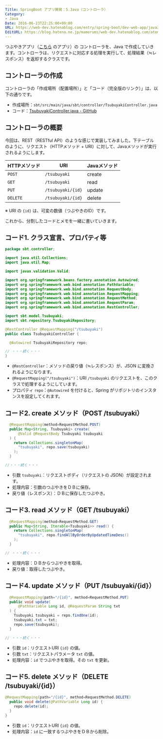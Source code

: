 ```yaml
---
Title: SpringBoot アプリ開発：5.Java（コントローラ）
Category:
- Java
Date: 2016-06-23T22:25:00+09:00
URL: https://web-dev.hatenablog.com/entry/spring-boot/dev-web-app/java2
EditURL: https://blog.hatena.ne.jp/mamorums/web-dev.hatenablog.com/atom/entry/10328749687179183195
---
```


つぶやきアプリ（[こちら](/entry/spring-boot/dev-web-app/overview) のアプリ）の コントローラを、Java で作成していきます。コントローラは、リクエストに対応する処理を実行して、処理結果（≒レスポンス）を返却するクラスです。


## コントローラの作成
コントローラの「作成場所（配置場所）」と「コード（完全版のリンク）」は、以下の通りです。

- 作成場所：`sbt/src/main/java/sbt/controller/TsubuyakiController.java`
- コード：[TsubuyakiController.java - GitHub](https://github.com/mamorum/blog/tree/master/code/sbt/src/main/java/sbt/controller/TsubuyakiController.java) 


## コントローラの概要
今回は、REST（RESTful API）のような感じで実装してみました。下テーブルのように、リクエスト（HTTPメソッド + URI）に対して、Javaメソッドが実行されるようにします。

| HTTPメソッド | URI                    | Javaメソッド |
|----------------|---------------------|---------------|
| `POST`        | `/tsubuyaki`        | create          |
| `GET`          | `/tsubuyaki`        | read            |
| `PUT`          | `/tsubuyaki/{id}` | update         |
| `DELETE`     | `/tsubuyaki/{id}` | delete          |

※ URI の `{id}` は、可変の数値（つぶやきのID）です。

これから、分割したコードとメモを一緒に書いていきます。


## コード1. クラス宣言、プロパティ等
```java
package sbt.controller;

import java.util.Collections;
import java.util.Map;

import javax.validation.Valid;

import org.springframework.beans.factory.annotation.Autowired;
import org.springframework.web.bind.annotation.PathVariable;
import org.springframework.web.bind.annotation.RequestBody;
import org.springframework.web.bind.annotation.RequestMapping;
import org.springframework.web.bind.annotation.RequestMethod;
import org.springframework.web.bind.annotation.RequestParam;
import org.springframework.web.bind.annotation.RestController;

import sbt.model.Tsubuyaki;
import sbt.repository.TsubuyakiRepository;

@RestController @RequestMapping("/tsubuyaki")
public class TsubuyakiController {

  @Autowired TsubuyakiRepository repo;

// ・・・続く・・・
}
```

- `@RestController`：メソッドの戻り値（≒レスポンス）が、JSON に変換されるようになります。
- `@RequestMapping("/tsubuyaki")`：URI `/tsubuyaki` のリクエストを、このクラスで処理するようにしています。
- プロパティ `repo`：`@Autowired` を付けると、Spring がリポジトリのインスタンスを設定してくれます。


## コード2. create メソッド（POST /tsubuyaki）

```java
  @RequestMapping(method=RequestMethod.POST)
  public Map<String, Tsubuyaki> create(
      @Valid @RequestBody Tsubuyaki tsubuyaki
  ) {
    return Collections.singletonMap(
      "tsubuyaki", repo.save(tsubuyaki)
    );
  }

//・・・続く・・・
```

- 引数 `tsubuyaki`：リクエストボディ（リクエストの JSON）が設定されます。
- 処理内容：引数のつぶやきをＤＢに保存。
- 戻り値（レスポンス）：ＤＢに保存したつぶやき。


## コード3. read メソッド（GET /tsubuyaki）
```java
  @RequestMapping(method=RequestMethod.GET)
  public Map<String, Iterable<Tsubuyaki>> read() {
    return Collections.singletonMap(
      "tsubuyaki", repo.findAllByOrderByUpdatedTimeDesc()
    );
  }

// ・・・続く・・・
```

- 処理内容：ＤＢからつぶやきを取得。
- 戻り値：取得したつぶやき。


## コード4. update メソッド（PUT /tsubuyaki/{id}）
```java
  @RequestMapping(path="/{id}", method=RequestMethod.PUT)
  public void update(
      @PathVariable Long id, @RequestParam String txt
  ) {
    Tsubuyaki tsubuyaki = repo.findOne(id);
    tsubuyaki.txt = txt;
    repo.save(tsubuyaki);
  }

// ・・・続く・・・
```

- 引数 `id`：リクエストURI `{id}` の値。
- 引数 `txt`：リクエストパラメータ `txt` の値。
- 処理内容：`id` でつぶやきを取得。その `txt` を更新。


## コード5. delete メソッド（DELETE /tsubuyaki/{id}）
```java
@RequestMapping(path="/{id}", method=RequestMethod.DELETE)
  public void delete(@PathVariable Long id) {
    repo.delete(id);
  }
}
```

- 引数 `id`：リクエストURI `{id}` の値。
- 処理内容：`id` に一致するつぶやきをＤＢから削除。
